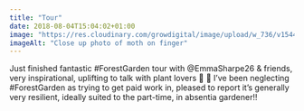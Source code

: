 ```yaml
---
title: "Tour"
date: 2018-08-04T15:04:02+01:00
image: "https://res.cloudinary.com/growdigital/image/upload/w_736/v1544304359/moth-43125213484.jpg"
imageAlt: "Close up photo of moth on finger"
---
```


Just finished fantastic #ForestGarden tour with @EmmaSharpe26 & friends, very inspirational, uplifting to talk with plant lovers 💚 🙂  I’ve been neglecting #ForestGarden as trying to get paid work in, pleased to report it’s generally very resilient, ideally suited to the part-time, in absentia gardener!!
